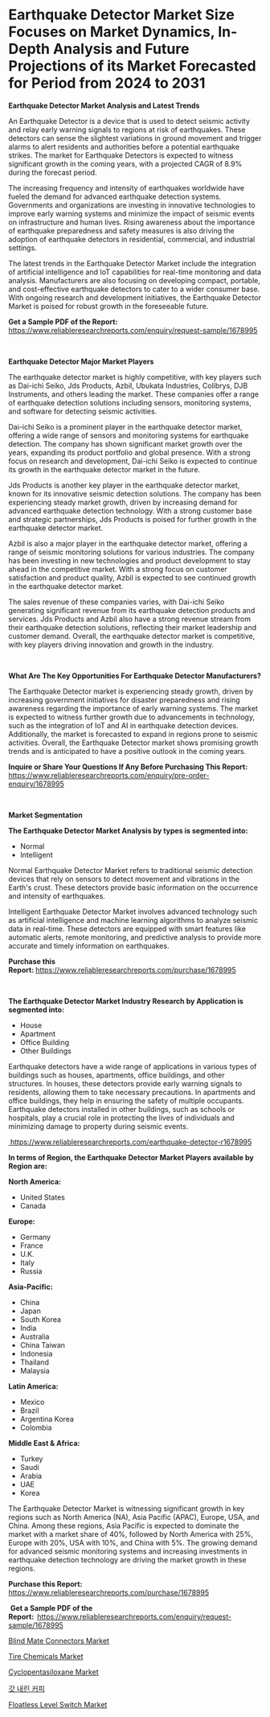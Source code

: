 <p><h1>Earthquake Detector Market Size Focuses on Market Dynamics, In-Depth Analysis and Future Projections of its Market Forecasted for Period from 2024 to 2031</h1></p><p><strong>Earthquake Detector Market Analysis and Latest Trends</strong></p>
<p><p>An Earthquake Detector is a device that is used to detect seismic activity and relay early warning signals to regions at risk of earthquakes. These detectors can sense the slightest variations in ground movement and trigger alarms to alert residents and authorities before a potential earthquake strikes. The market for Earthquake Detectors is expected to witness significant growth in the coming years, with a projected CAGR of 8.9% during the forecast period.</p><p>The increasing frequency and intensity of earthquakes worldwide have fueled the demand for advanced earthquake detection systems. Governments and organizations are investing in innovative technologies to improve early warning systems and minimize the impact of seismic events on infrastructure and human lives. Rising awareness about the importance of earthquake preparedness and safety measures is also driving the adoption of earthquake detectors in residential, commercial, and industrial settings.</p><p>The latest trends in the Earthquake Detector Market include the integration of artificial intelligence and IoT capabilities for real-time monitoring and data analysis. Manufacturers are also focusing on developing compact, portable, and cost-effective earthquake detectors to cater to a wider consumer base. With ongoing research and development initiatives, the Earthquake Detector Market is poised for robust growth in the foreseeable future.</p></p>
<p><strong>Get a Sample PDF of the Report:&nbsp;</strong> <a href="https://www.reliableresearchreports.com/enquiry/request-sample/1678995">https://www.reliableresearchreports.com/enquiry/request-sample/1678995</a></p>
<p>&nbsp;</p>
<p><strong>Earthquake Detector Major Market Players</strong></p>
<p><p>The earthquake detector market is highly competitive, with key players such as Dai-ichi Seiko, Jds Products, Azbil, Ubukata Industries, Colibrys, DJB Instruments, and others leading the market. These companies offer a range of earthquake detection solutions including sensors, monitoring systems, and software for detecting seismic activities.</p><p>Dai-ichi Seiko is a prominent player in the earthquake detector market, offering a wide range of sensors and monitoring systems for earthquake detection. The company has shown significant market growth over the years, expanding its product portfolio and global presence. With a strong focus on research and development, Dai-ichi Seiko is expected to continue its growth in the earthquake detector market in the future.</p><p>Jds Products is another key player in the earthquake detector market, known for its innovative seismic detection solutions. The company has been experiencing steady market growth, driven by increasing demand for advanced earthquake detection technology. With a strong customer base and strategic partnerships, Jds Products is poised for further growth in the earthquake detector market.</p><p>Azbil is also a major player in the earthquake detector market, offering a range of seismic monitoring solutions for various industries. The company has been investing in new technologies and product development to stay ahead in the competitive market. With a strong focus on customer satisfaction and product quality, Azbil is expected to see continued growth in the earthquake detector market.</p><p>The sales revenue of these companies varies, with Dai-ichi Seiko generating significant revenue from its earthquake detection products and services. Jds Products and Azbil also have a strong revenue stream from their earthquake detection solutions, reflecting their market leadership and customer demand. Overall, the earthquake detector market is competitive, with key players driving innovation and growth in the industry.</p></p>
<p>&nbsp;</p>
<p><strong>What Are The Key Opportunities For Earthquake Detector Manufacturers?</strong></p>
<p><p>The Earthquake Detector market is experiencing steady growth, driven by increasing government initiatives for disaster preparedness and rising awareness regarding the importance of early warning systems. The market is expected to witness further growth due to advancements in technology, such as the integration of IoT and AI in earthquake detection devices. Additionally, the market is forecasted to expand in regions prone to seismic activities. Overall, the Earthquake Detector market shows promising growth trends and is anticipated to have a positive outlook in the coming years.</p></p>
<p><strong>Inquire or Share Your Questions If Any Before Purchasing This Report:</strong> <a href="https://www.reliableresearchreports.com/enquiry/pre-order-enquiry/1678995">https://www.reliableresearchreports.com/enquiry/pre-order-enquiry/1678995</a></p>
<p>&nbsp;</p>
<p><strong>Market Segmentation</strong></p>
<p><strong>The Earthquake Detector Market Analysis by types is segmented into:</strong></p>
<p><ul><li>Normal</li><li>Intelligent</li></ul></p>
<p><p>Normal Earthquake Detector Market refers to traditional seismic detection devices that rely on sensors to detect movement and vibrations in the Earth's crust. These detectors provide basic information on the occurrence and intensity of earthquakes.</p><p>Intelligent Earthquake Detector Market involves advanced technology such as artificial intelligence and machine learning algorithms to analyze seismic data in real-time. These detectors are equipped with smart features like automatic alerts, remote monitoring, and predictive analysis to provide more accurate and timely information on earthquakes.</p></p>
<p><strong>Purchase this Report:&nbsp;</strong><a href="https://www.reliableresearchreports.com/purchase/1678995">https://www.reliableresearchreports.com/purchase/1678995</a></p>
<p>&nbsp;</p>
<p><strong>The Earthquake Detector Market Industry Research by Application is segmented into:</strong></p>
<p><ul><li>House</li><li>Apartment</li><li>Office Building</li><li>Other Buildings</li></ul></p>
<p><p>Earthquake detectors have a wide range of applications in various types of buildings such as houses, apartments, office buildings, and other structures. In houses, these detectors provide early warning signals to residents, allowing them to take necessary precautions. In apartments and office buildings, they help in ensuring the safety of multiple occupants. Earthquake detectors installed in other buildings, such as schools or hospitals, play a crucial role in protecting the lives of individuals and minimizing damage to property during seismic events.</p></p>
<p><a href="https://www.reliableresearchreports.com/earthquake-detector-r1678995">&nbsp;https://www.reliableresearchreports.com/earthquake-detector-r1678995</a></p>
<p><strong>In terms of Region, the Earthquake Detector Market Players available by Region are:</strong></p>
<p>
    <p> <strong> North America: </strong>
        <ul>
            <li>United States</li>
            <li>Canada</li>
        </ul>
        </p> 
    <p> <strong> Europe: </strong>
        <ul>
            <li>Germany</li>
            <li>France</li>
            <li>U.K.</li>
            <li>Italy</li>
            <li>Russia</li>
        </ul>
        </p> 
    <p> <strong> Asia-Pacific: </strong>
        <ul>
            <li>China</li>
            <li>Japan</li>
            <li>South Korea</li>
            <li>India</li>
            <li>Australia</li>
            <li>China Taiwan</li>
            <li>Indonesia</li>
            <li>Thailand</li>
            <li>Malaysia</li>
        </ul>
        </p> 
    <p> <strong> Latin America: </strong>
        <ul>
            <li>Mexico</li>
            <li>Brazil</li>
            <li>Argentina Korea</li>
            <li>Colombia</li>
        </ul>
        </p> 
    <p> <strong> Middle East & Africa: </strong>
        <ul>
            <li>Turkey</li>
            <li>Saudi</li>
            <li>Arabia</li>
            <li>UAE</li>
            <li>Korea</li>
        </ul>
    </p>
    </p>
<p><p>The Earthquake Detector Market is witnessing significant growth in key regions such as North America (NA), Asia Pacific (APAC), Europe, USA, and China. Among these regions, Asia Pacific is expected to dominate the market with a market share of 40%, followed by North America with 25%, Europe with 20%, USA with 10%, and China with 5%. The growing demand for advanced seismic monitoring systems and increasing investments in earthquake detection technology are driving the market growth in these regions.</p></p>
<p><strong>Purchase this Report: </strong><a href="https://www.reliableresearchreports.com/purchase/1678995">https://www.reliableresearchreports.com/purchase/1678995</a></p>
<p>&nbsp;<strong>Get a Sample PDF of the Report:&nbsp;&nbsp;</strong><a href="https://www.reliableresearchreports.com/enquiry/request-sample/1678995">https://www.reliableresearchreports.com/enquiry/request-sample/1678995</a></p>
<p><strong></strong></p>
<p><p><a href="https://github.com/jerrycopelandthomaswsqd8q/Market-Research-Report-List-2/blob/main/blind-mate-connectors-market.md">Blind Mate Connectors Market</a></p><p><a href="https://issuu.com/reportprime-2/docs/tire-chemicals-market-size-2030.pptx">Tire Chemicals Market</a></p><p><a href="https://issuu.com/reportprime-2/docs/cyclopentasiloxane-market-size-2030.pptx">Cyclopentasiloxane Market</a></p><p><a href="https://github.com/BrettWeberrt8767765/Market-Research-Report-List-1/blob/main/342355825308.md">갓 내린 커피</a></p><p><a href="https://github.com/yoshih12/Market-Research-Report-List-2/blob/main/floatless-level-switch-market.md">Floatless Level Switch Market</a></p></p>